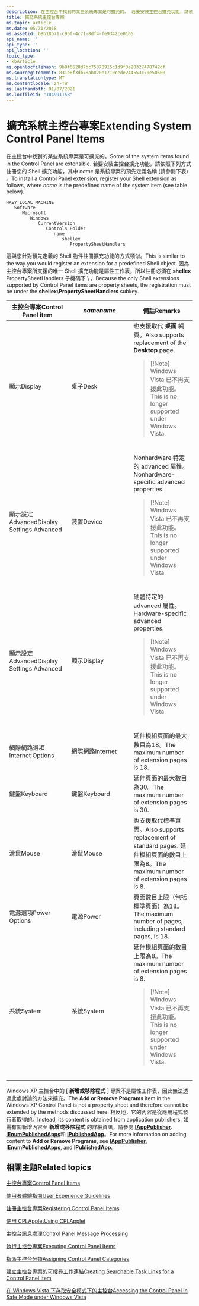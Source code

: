 ```yaml
---
description: 在主控台中找到的某些系統專案是可擴充的。 若要安裝主控台擴充功能，請依照下列方式註冊您的 Shell 擴充功能，其中 name 是系統專案的預先定義名稱 (請參閱下表) 。
title: 擴充系統主控台專案
ms.topic: article
ms.date: 05/31/2018
ms.assetid: b8b18b71-c95f-4c71-8df4-fe9342ce0165
api_name: ''
api_type: ''
api_location: ''
topic_type:
- kbArticle
ms.openlocfilehash: 9b0f6628d7bc75378915c1d9f3e20327478742df
ms.sourcegitcommit: 831e8f3db78ab820e1710cede244553c70e50500
ms.translationtype: MT
ms.contentlocale: zh-TW
ms.lasthandoff: 01/07/2021
ms.locfileid: "104991158"
---
```

# <a name="extending-system-control-panel-items"></a><span data-ttu-id="9f085-104">擴充系統主控台專案</span><span class="sxs-lookup"><span data-stu-id="9f085-104">Extending System Control Panel Items</span></span>

<span data-ttu-id="9f085-105">在主控台中找到的某些系統專案是可擴充的。</span><span class="sxs-lookup"><span data-stu-id="9f085-105">Some of the system items found in the Control Panel are extensible.</span></span> <span data-ttu-id="9f085-106">若要安裝主控台擴充功能，請依照下列方式註冊您的 Shell 擴充功能，其中 *name* 是系統專案的預先定義名稱 (請參閱下表) 。</span><span class="sxs-lookup"><span data-stu-id="9f085-106">To install a Control Panel extension, register your Shell extension as follows, where *name* is the predefined name of the system item (see table below).</span></span>

```
HKEY_LOCAL_MACHINE
   Software
      Microsoft
         Windows
            CurrentVersion
               Controls Folder
                  name
                     shellex
                        PropertySheetHandlers
```

<span data-ttu-id="9f085-107">這與您針對預先定義的 Shell 物件註冊擴充功能的方式類似。</span><span class="sxs-lookup"><span data-stu-id="9f085-107">This is similar to the way you would register an extension for a predefined Shell object.</span></span> <span data-ttu-id="9f085-108">因為主控台專案所支援的唯一 Shell 擴充功能是屬性工作表，所以註冊必須在 **shellex** PropertySheetHandlers 子機碼下 \\  。</span><span class="sxs-lookup"><span data-stu-id="9f085-108">Because the only Shell extensions supported by Control Panel items are property sheets, the registration must be under the **shellex**\\**PropertySheetHandlers** subkey.</span></span>



<table>
<colgroup>
<col style="width: 33%" />
<col style="width: 33%" />
<col style="width: 33%" />
</colgroup>
<thead>
<tr class="header">
<th><span data-ttu-id="9f085-109">主控台專案</span><span class="sxs-lookup"><span data-stu-id="9f085-109">Control Panel item</span></span></th>
<th><span data-ttu-id="9f085-110"><em>name</em></span><span class="sxs-lookup"><span data-stu-id="9f085-110"><em>name</em></span></span></th>
<th><span data-ttu-id="9f085-111">備註</span><span class="sxs-lookup"><span data-stu-id="9f085-111">Remarks</span></span></th>
</tr>
</thead>
<tbody>
<tr class="odd">
<td><span data-ttu-id="9f085-112">顯示</span><span class="sxs-lookup"><span data-stu-id="9f085-112">Display</span></span></td>
<td><span data-ttu-id="9f085-113">桌子</span><span class="sxs-lookup"><span data-stu-id="9f085-113">Desk</span></span></td>
<td><span data-ttu-id="9f085-114">也支援取代 <strong>桌面</strong> 網頁。</span><span class="sxs-lookup"><span data-stu-id="9f085-114">Also supports replacement of the <strong>Desktop</strong> page.</span></span>
<blockquote>
[!Note]<br />
<span data-ttu-id="9f085-115">Windows Vista 已不再支援此功能。</span><span class="sxs-lookup"><span data-stu-id="9f085-115">This is no longer supported under Windows Vista.</span></span>
</blockquote>
<br/></td>
</tr>
<tr class="even">
<td><span data-ttu-id="9f085-116">顯示設定 Advanced</span><span class="sxs-lookup"><span data-stu-id="9f085-116">Display Settings Advanced</span></span></td>
<td><span data-ttu-id="9f085-117">裝置</span><span class="sxs-lookup"><span data-stu-id="9f085-117">Device</span></span></td>
<td><span data-ttu-id="9f085-118">Nonhardware 特定的 advanced 屬性。</span><span class="sxs-lookup"><span data-stu-id="9f085-118">Nonhardware-specific advanced properties.</span></span>
<blockquote>
[!Note]<br />
<span data-ttu-id="9f085-119">Windows Vista 已不再支援此功能。</span><span class="sxs-lookup"><span data-stu-id="9f085-119">This is no longer supported under Windows Vista.</span></span>
</blockquote>
<br/></td>
</tr>
<tr class="odd">
<td><span data-ttu-id="9f085-120">顯示設定 Advanced</span><span class="sxs-lookup"><span data-stu-id="9f085-120">Display Settings Advanced</span></span></td>
<td><span data-ttu-id="9f085-121">顯示</span><span class="sxs-lookup"><span data-stu-id="9f085-121">Display</span></span></td>
<td><span data-ttu-id="9f085-122">硬體特定的 advanced 屬性。</span><span class="sxs-lookup"><span data-stu-id="9f085-122">Hardware-specific advanced properties.</span></span>
<blockquote>
[!Note]<br />
<span data-ttu-id="9f085-123">Windows Vista 已不再支援此功能。</span><span class="sxs-lookup"><span data-stu-id="9f085-123">This is no longer supported under Windows Vista.</span></span>
</blockquote>
<br/></td>
</tr>
<tr class="even">
<td><span data-ttu-id="9f085-124">網際網路選項</span><span class="sxs-lookup"><span data-stu-id="9f085-124">Internet Options</span></span></td>
<td><span data-ttu-id="9f085-125">網際網路</span><span class="sxs-lookup"><span data-stu-id="9f085-125">Internet</span></span></td>
<td><span data-ttu-id="9f085-126">延伸模組頁面的最大數目為18。</span><span class="sxs-lookup"><span data-stu-id="9f085-126">The maximum number of extension pages is 18.</span></span></td>
</tr>
<tr class="odd">
<td><span data-ttu-id="9f085-127">鍵盤</span><span class="sxs-lookup"><span data-stu-id="9f085-127">Keyboard</span></span></td>
<td><span data-ttu-id="9f085-128">鍵盤</span><span class="sxs-lookup"><span data-stu-id="9f085-128">Keyboard</span></span></td>
<td><span data-ttu-id="9f085-129">延伸頁面的最大數目為30。</span><span class="sxs-lookup"><span data-stu-id="9f085-129">The maximum number of extension pages is 30.</span></span></td>
</tr>
<tr class="even">
<td><span data-ttu-id="9f085-130">滑鼠</span><span class="sxs-lookup"><span data-stu-id="9f085-130">Mouse</span></span></td>
<td><span data-ttu-id="9f085-131">滑鼠</span><span class="sxs-lookup"><span data-stu-id="9f085-131">Mouse</span></span></td>
<td><span data-ttu-id="9f085-132">也支援取代標準頁面。</span><span class="sxs-lookup"><span data-stu-id="9f085-132">Also supports replacement of standard pages.</span></span> <span data-ttu-id="9f085-133">延伸模組頁面的數目上限為8。</span><span class="sxs-lookup"><span data-stu-id="9f085-133">The maximum number of extension pages is 8.</span></span></td>
</tr>
<tr class="odd">
<td><span data-ttu-id="9f085-134">電源選項</span><span class="sxs-lookup"><span data-stu-id="9f085-134">Power Options</span></span></td>
<td><span data-ttu-id="9f085-135">電源</span><span class="sxs-lookup"><span data-stu-id="9f085-135">Power</span></span></td>
<td><span data-ttu-id="9f085-136">頁面數目上限（包括標準頁面）為18。</span><span class="sxs-lookup"><span data-stu-id="9f085-136">The maximum number of pages, including standard pages, is 18.</span></span></td>
</tr>
<tr class="even">
<td><span data-ttu-id="9f085-137">系統</span><span class="sxs-lookup"><span data-stu-id="9f085-137">System</span></span></td>
<td><span data-ttu-id="9f085-138">系統</span><span class="sxs-lookup"><span data-stu-id="9f085-138">System</span></span></td>
<td><span data-ttu-id="9f085-139">延伸模組頁面的數目上限為8。</span><span class="sxs-lookup"><span data-stu-id="9f085-139">The maximum number of extension pages is 8.</span></span>
<blockquote>
[!Note]<br />
<span data-ttu-id="9f085-140">Windows Vista 已不再支援此功能。</span><span class="sxs-lookup"><span data-stu-id="9f085-140">This is no longer supported under Windows Vista.</span></span>
</blockquote>
<br/></td>
</tr>
</tbody>
</table>



 

<span data-ttu-id="9f085-141">Windows XP 主控台中的 [ **新增或移除程式** ] 專案不是屬性工作表，因此無法透過此處討論的方法來擴充。</span><span class="sxs-lookup"><span data-stu-id="9f085-141">The **Add or Remove Programs** item in the Windows XP Control Panel is not a property sheet and therefore cannot be extended by the methods discussed here.</span></span> <span data-ttu-id="9f085-142">相反地，它的內容是從應用程式發行者取得的。</span><span class="sxs-lookup"><span data-stu-id="9f085-142">Instead, its content is obtained from application publishers.</span></span> <span data-ttu-id="9f085-143">如需有關新增內容至 **新增或移除程式** 的詳細資訊，請參閱 [**IAppPublisher**](/windows/desktop/api/Shappmgr/nn-shappmgr-iapppublisher)、 [**IEnumPublishedApps**](/windows/desktop/api/Shappmgr/nn-shappmgr-ienumpublishedapps)和 [**IPublishedApp**](/windows/desktop/api/Shappmgr/nn-shappmgr-ipublishedapp)。</span><span class="sxs-lookup"><span data-stu-id="9f085-143">For more information on adding content to **Add or Remove Programs**, see [**IAppPublisher**](/windows/desktop/api/Shappmgr/nn-shappmgr-iapppublisher), [**IEnumPublishedApps**](/windows/desktop/api/Shappmgr/nn-shappmgr-ienumpublishedapps), and [**IPublishedApp**](/windows/desktop/api/Shappmgr/nn-shappmgr-ipublishedapp).</span></span>

## <a name="related-topics"></a><span data-ttu-id="9f085-144">相關主題</span><span class="sxs-lookup"><span data-stu-id="9f085-144">Related topics</span></span>

<dl> <dt>

[<span data-ttu-id="9f085-145">主控台專案</span><span class="sxs-lookup"><span data-stu-id="9f085-145">Control Panel Items</span></span>](control-panel-applications.md)
</dt> <dt>

[<span data-ttu-id="9f085-146">使用者體驗指南</span><span class="sxs-lookup"><span data-stu-id="9f085-146">User Experience Guidelines</span></span>](user-experience-guidelines.md)
</dt> <dt>

[<span data-ttu-id="9f085-147">註冊主控台專案</span><span class="sxs-lookup"><span data-stu-id="9f085-147">Registering Control Panel Items</span></span>](registering-control-panel-items.md)
</dt> <dt>

[<span data-ttu-id="9f085-148">使用 CPLApplet</span><span class="sxs-lookup"><span data-stu-id="9f085-148">Using CPLApplet</span></span>](using-cplapplet.md)
</dt> <dt>

[<span data-ttu-id="9f085-149">主控台訊息處理</span><span class="sxs-lookup"><span data-stu-id="9f085-149">Control Panel Message Processing</span></span>](message-processing.md)
</dt> <dt>

[<span data-ttu-id="9f085-150">執行主控台專案</span><span class="sxs-lookup"><span data-stu-id="9f085-150">Executing Control Panel Items</span></span>](executing-control-panel-items.md)
</dt> <dt>

[<span data-ttu-id="9f085-151">指派主控台分類</span><span class="sxs-lookup"><span data-stu-id="9f085-151">Assigning Control Panel Categories</span></span>](assigning-control-panel-categories.md)
</dt> <dt>

[<span data-ttu-id="9f085-152">建立主控台專案的可搜尋工作連結</span><span class="sxs-lookup"><span data-stu-id="9f085-152">Creating Searchable Task Links for a Control Panel Item</span></span>](creating-searchable-task-links.md)
</dt> <dt>

[<span data-ttu-id="9f085-153">在 Windows Vista 下存取安全模式下的主控台</span><span class="sxs-lookup"><span data-stu-id="9f085-153">Accessing the Control Panel in Safe Mode under Windows Vista</span></span>](accessing-the-cp-in-safe-mode-under-vista.md)
</dt> </dl>

 

 




